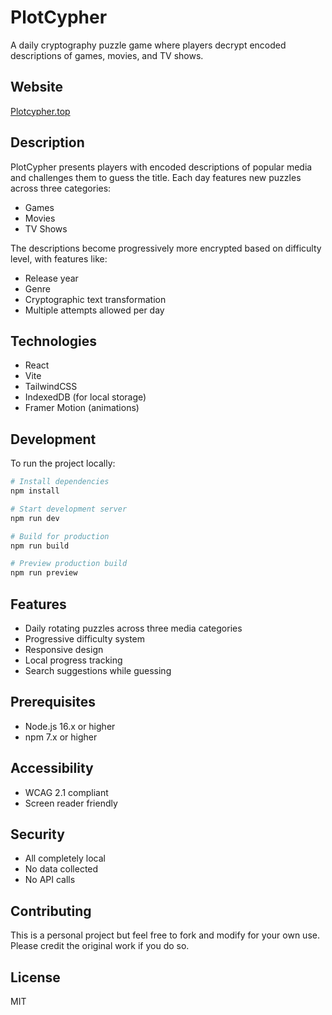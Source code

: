 # PlotCypher

A daily cryptography puzzle game where players decrypt encoded descriptions of games, movies, and TV shows.

## Website

[Plotcypher.top](www.plotcypher.top)

## Description

PlotCypher presents players with encoded descriptions of popular media and challenges them to guess the title. Each day features new puzzles across three categories:

- Games
- Movies
- TV Shows

The descriptions become progressively more encrypted based on difficulty level, with features like:
- Release year 
- Genre 
- Cryptographic text transformation
- Multiple attempts allowed per day

## Technologies

- React
- Vite
- TailwindCSS
- IndexedDB (for local storage)
- Framer Motion (animations)

## Development

To run the project locally:

```bash
# Install dependencies
npm install

# Start development server
npm run dev

# Build for production
npm run build

# Preview production build
npm run preview
```

## Features

- Daily rotating puzzles across three media categories
- Progressive difficulty system
- Responsive design
- Local progress tracking
- Search suggestions while guessing

## Prerequisites
- Node.js 16.x or higher
- npm 7.x or higher

## Accessibility 

- WCAG 2.1 compliant
- Screen reader friendly 

## Security

- All completely local
- No data collected
- No API calls

## Contributing 

This is a personal project but feel free to fork and modify for your own use. Please credit the original work if you do so.

## License

MIT